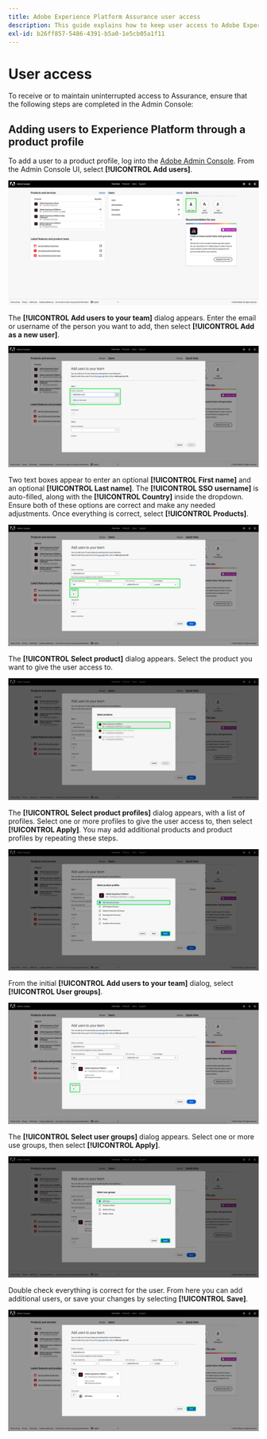 ```yaml
---
title: Adobe Experience Platform Assurance user access
description: This guide explains how to keep user access to Adobe Experience Platform Assurance by managing it through the Admin Console.
exl-id: b26ff857-5486-4391-b5a0-1e5cb05a1f11
---
```

# User access

To receive or to maintain uninterrupted access to Assurance, ensure that the following steps are completed in the Admin Console:

## Adding users to Experience Platform through a product profile

To add a user to a product profile, log into the [Adobe Admin Console](https://adminconsole.adobe.com/). From the Admin Console UI, select **[!UICONTROL Add users]**.

![The Add users button is highlighted on the admin console page.](./images/user-access/admin-console.png)

The **[!UICONTROL Add users to your team]** dialog appears. Enter the email or username of the person you want to add, then select **[!UICONTROL Add as a new user]**.

![The email or username textbox is highlighted in the Add users dialog.](./images/user-access/add-users.png)

Two text boxes appear to enter an optional **[!UICONTROL First name]** and an optional **[!UICONTROL Last name]**. The **[!UICONTROL SSO username]** is auto-filled, along with the **[!UICONTROL Country]** inside the dropdown. Ensure both of these options are correct and make any needed adjustments. Once everything is correct, select **[!UICONTROL Products]**.

![The three name and country fields are highlights in the Add users dialog.](./images/user-access/name-and-products.png)

The **[!UICONTROL Select product]** dialog appears. Select the product you want to give the user access to.

![Select products dialog with a list of three products and the Adobe Experience Platform option highlighted.](./images/user-access/select-products.png)

The **[!UICONTROL Select product profiles]** dialog appears, with a list of profiles. Select one or more profiles to give the user access to, then select **[!UICONTROL Apply]**. You may add additional products and product profiles by repeating these steps.

![Select product profiles dialog with the AEP Assurance Access option selected.](./images/user-access/select-product-profiles.png)

From the initial **[!UICONTROL Add users to your team]** dialog, select **[!UICONTROL User groups]**. 

![Add users to your team dialog with User groups selected.](./images/user-access/user-groups.png)

The **[!UICONTROL Select user groups]** dialog appears. Select one or more use groups, then select **[!UICONTROL Apply]**. 

![Select user group dialog with the AEP Devs option selected.](./images/user-access/select-user-groups.png)

Double check everything is correct for the user. From here you can add additional users, or save your changes by selecting **[!UICONTROL Save]**.

![Add users to your team dialog with all the information filled in and Save selected.](./images/user-access/save-selections.png)
